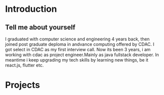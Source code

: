 # Introduction

## Tell me about yourself
I graduated with computer science and engineering 4 years back, then joined post graduate deploma in andvance computing offered by CDAC.
I got select in CDAC as my first interview call. Now its been 3 years, i am working with cdac as project engineer.Mainly as java fullstack developer.
In meantime i keep upgrading my tech skills by learning new things, be it react.js, flutter etc.

# Projects



